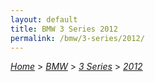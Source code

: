 ```yaml
---
layout: default
title: BMW 3 Series 2012
permalink: /bmw/3-series/2012/
---
```

[*Home*](/) > [*BMW*](/bmw/) > [*3 Series*](/bmw/3-series/) > [*2012*](/bmw/3-series/2012/)
